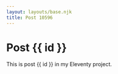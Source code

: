 ```yaml
---
layout: layouts/base.njk
title: Post 10596
---
```


# Post {{ id }}

This is post {{ id }} in my Eleventy project.
